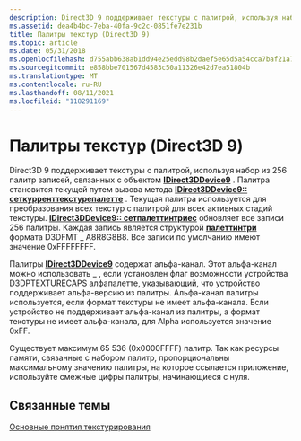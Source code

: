 ```yaml
---
description: Direct3D 9 поддерживает текстуры с палитрой, используя набор из 256 палитр записей, связанных с объектом IDirect3DDevice9.
ms.assetid: dea4b4bc-7eba-40fa-9c2c-0851fe7e231b
title: Палитры текстур (Direct3D 9)
ms.topic: article
ms.date: 05/31/2018
ms.openlocfilehash: d755abb638ab1dd94e25edd98b2daef5e65d5a54cca7baf21a74e7d06173eed9
ms.sourcegitcommit: e858bbe701567d4583c50a11326e42d7ea51804b
ms.translationtype: MT
ms.contentlocale: ru-RU
ms.lasthandoff: 08/11/2021
ms.locfileid: "118291169"
---
```

# <a name="texture-palettes-direct3d-9"></a>Палитры текстур (Direct3D 9)

Direct3D 9 поддерживает текстуры с палитрой, используя набор из 256 палитр записей, связанных с объектом [**IDirect3DDevice9**](/windows/win32/api/d3d9helper/nn-d3d9helper-idirect3ddevice9) . Палитра становится текущей путем вызова метода [**IDirect3DDevice9:: сеткурренттекстурепалетте**](/windows/desktop/api) . Текущая палитра используется для преобразования всех текстур с палитрой для всех активных стадий текстуры. [**IDirect3DDevice9:: сетпалеттинтриес**](/windows/desktop/api) обновляет все записи 256 палитры. Каждая запись является структурой [**палеттинтри**](/windows/win32/api/wingdi/ns-wingdi-paletteentry) формата D3DFMT \_ A8R8G8B8. Все записи по умолчанию имеют значение 0xFFFFFFFF.

Палитры [**IDirect3DDevice9**](/windows/win32/api/d3d9helper/nn-d3d9helper-idirect3ddevice9) содержат альфа-канал. Этот альфа-канал можно использовать \_ , если установлен флаг возможности устройства D3DPTEXTURECAPS алфапалетте, указывающий, что устройство поддерживает альфа-версию из палитры. Альфа-канал палитры используется, если формат текстуры не имеет альфа-канала. Если устройство не поддерживает альфа-канал из палитры, а формат текстуры не имеет альфа-канала, для Alpha используется значение 0xFF.

Существует максимум 65 536 (0x0000FFFF) палитр. Так как ресурсы памяти, связанные с набором палитр, пропорциональны максимальному значению палитры, на которое ссылается приложение, используйте смежные цифры палитры, начинающиеся с нуля.

## <a name="related-topics"></a>Связанные темы

<dl> <dt>

[Основные понятия текстурирования](basic-texturing-concepts.md)
</dt> </dl>

 

 
